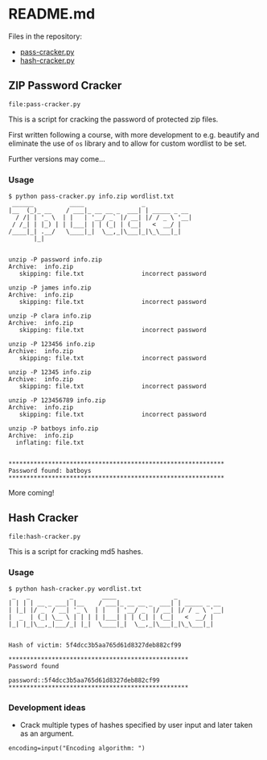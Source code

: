# README.md
Files in the repository:
* [pass-cracker.py](.README.md/##ZIP-Password-Cracker)
* [hash-cracker.py](.README.md##Hash-Cracker)

## ZIP Password Cracker
`file:pass-cracker.py`

This is a script for cracking the password of protected zip files.

First written following a course, with more development to e.g. beautify and eliminate the use of `os` library and to allow for custom wordlist to be set.

Further versions may come...

### Usage

```
$ python pass-cracker.py info.zip wordlist.txt
 ______          ____                _             
|__  (_)_ __    / ___|_ __ __ _  ___| | _____ _ __ 
  / /| | '_ \  | |   | '__/ _` |/ __| |/ / _ \ '__|
 / /_| | |_) | | |___| | | (_| | (__|   <  __/ |   
/____|_| .__/   \____|_|  \__,_|\___|_|\_\___|_|   
       |_|                                         


unzip -P password info.zip
Archive:  info.zip
   skipping: file.txt                incorrect password

unzip -P james info.zip
Archive:  info.zip
   skipping: file.txt                incorrect password

unzip -P clara info.zip
Archive:  info.zip
   skipping: file.txt                incorrect password

unzip -P 123456 info.zip
Archive:  info.zip
   skipping: file.txt                incorrect password

unzip -P 12345 info.zip
Archive:  info.zip
   skipping: file.txt                incorrect password

unzip -P 123456789 info.zip
Archive:  info.zip
   skipping: file.txt                incorrect password

unzip -P batboys info.zip
Archive:  info.zip
  inflating: file.txt                


************************************************************
Password found: batboys
************************************************************
```

More coming!

## Hash Cracker
`file:hash-cracker.py`

This is a script for cracking md5 hashes.

### Usage
```
$ python hash-cracker.py wordlist.txt
 _   _           _        ____                _             
| | | | __ _ ___| |__    / ___|_ __ __ _  ___| | _____ _ __ 
| |_| |/ _` / __| '_ \  | |   | '__/ _` |/ __| |/ / _ \ '__|
|  _  | (_| \__ \ | | | | |___| | | (_| | (__|   <  __/ |   
|_| |_|\__,_|___/_| |_|  \____|_|  \__,_|\___|_|\_\___|_|   
                                                            

Hash of victim: 5f4dcc3b5aa765d61d8327deb882cf99

**************************************************
Password found

password::5f4dcc3b5aa765d61d8327deb882cf99
**************************************************
```

### Development ideas

- Crack multiple types of hashes specified by user input and later taken as an argument.

```
encoding=input("Encoding algorithm: ")
```

